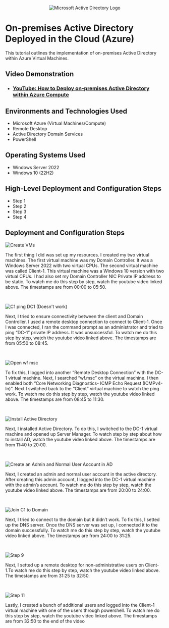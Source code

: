 <p align="center">
<img src="https://i.imgur.com/pU5A58S.png" alt="Microsoft Active Directory Logo"/>
</p>

<h1>On-premises Active Directory Deployed in the Cloud (Azure)</h1>
This tutorial outlines the implementation of on-premises Active Directory within Azure Virtual Machines.<br />


<h2>Video Demonstration</h2>

- ### [YouTube: How to Deploy on-premises Active Directory within Azure Compute](https://youtu.be/u2psfGejUPE)

<h2>Environments and Technologies Used</h2>

- Microsoft Azure (Virtual Machines/Compute)
- Remote Desktop
- Active Directory Domain Services
- PowerShell

<h2>Operating Systems Used </h2>

- Windows Server 2022
- Windows 10 (22H2)

<h2>High-Level Deployment and Configuration Steps</h2>

- Step 1
- Step 2
- Step 3
- Step 4

<h2>Deployment and Configuration Steps</h2>

![Create VMs](https://github.com/BenW618/configure-ad/assets/140227052/e74b0900-6bfb-4f64-9944-3c851d404181)

</p>
<p>
The first thing I did was set up my resources. I created my two virtual machines. The first virtual machine was my Domain Controller. It was a Windows Server 2022 with two virtual CPUs. The second virtual machine was called Client-1. This virtual machine was a Windows 10 version with two virtual CPUs. I had also set my Domain Controller NIC Private IP address to be static. To watch me do this step by step, watch the youtube video linked above. The timestamps are from 00:00 to 05:50.
</p>
<br />

![C1 ping DC1 (Doesn't work)](https://github.com/BenW618/configure-ad/assets/140227052/2c34213c-d3d7-49b2-80ce-9ce23314f158)

</p>
<p>
Next, I tried to ensure connectivity between the client and Domain Controller. I used a remote desktop connection to connect to Client-1. Once I was connected, I ran the command prompt as an administrator and tried to ping “DC-1” private IP address. It was unsuccessful. To watch me do this step by step, watch the youtube video linked above. The timestamps are from 05:50 to 08:45.
</p>
<br />

![Open wf msc](https://github.com/BenW618/configure-ad/assets/140227052/4fb31d14-6c97-46ca-b66d-29f77df6c7da)

</p>
<p>
To fix this, I logged into another “Remote Desktop Connection” with the DC-1 virtual machine. Next, I searched “wf.msc” on the virtual machine. I then enabled both “Core Networking Diagnostics- ICMP Echo Request (ICMPv4- In)”. Next I switched back to the “Client” virtual machine to watch the ping work. To watch me do this step by step, watch the youtube video linked above. The timestamps are from 08:45 to 11:30.
</p>
<br />

![Install Active Directory](https://github.com/BenW618/configure-ad/assets/140227052/435466b4-4a51-49b3-ac5d-9167de9d6fe1)

</p>
<p>
Next, I installed Active Directory. To do this, I switched to the DC-1 virtual machine and opened up Server Manager. To watch step by step about how to install AD, watch the youtube video linked above. The timestamps are from 11:40 to 20:00.
</p>
<br />

![Create an Admin and Normal User Account in AD](https://github.com/BenW618/configure-ad/assets/140227052/02c35d83-2075-494d-b65e-a32a3e2a6dd4)

</p>
<p>
Next, I created an admin and normal user account in the active directory. After creating this admin account, I logged into the DC-1 virtual machine with the admin’s account. To watch me do this step by step, watch the youtube video linked above. The timestamps are from 20:00 to 24:00.
</p>
<br />

![Join C1 to Domain](https://github.com/BenW618/configure-ad/assets/140227052/c14e23d6-efaa-4573-b799-413c07b1283b)

</p>
<p>
Next,  I tried to connect to the domain but it didn’t work. To fix this, I setted up the DNS server. Once the DNS server was set up, I connected it to the domain successfully. To watch me do this step by step, watch the youtube video linked above. The timestamps are from 24:00 to 31:25.
</p>
<br />

![Step 9](https://github.com/BenW618/configure-ad/assets/140227052/32427e6d-26b2-4c48-8cae-86441238e859)

</p>
<p>
Next, I setted up a remote desktop for non-administrative users on Client-1.To watch me do this step by step, watch the youtube video linked above. The timestamps are from 31:25 to 32:50.
</p>
<br />

![Step 11](https://github.com/BenW618/configure-ad/assets/140227052/3f1d318e-e869-4f3d-83b1-8326d41d5275)

</p>
<p>
Lastly, I created a bunch of additional users and logged into the Client-1 virtual machine with one of the users through powershell. To watch me do this step by step, watch the youtube video linked above. The timestamps are from 32:50 to the end of the video
</p>
<br />
